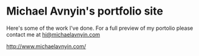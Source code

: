 # Michael Avnyin's portfolio site

Here's some of the work I've done. For a full preview of my portolio please contact me at hi@michaelavnyin.com

http://www.michaelavnyin.com/
